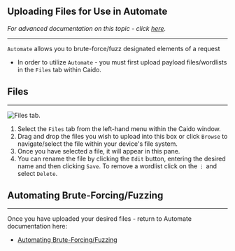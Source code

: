 ## Uploading Files for Use in Automate

_For advanced documentation on this topic - click [here](/reference/features/workspace/files.md)._

---

`Automate` allows you to brute-force/fuzz designated elements of a request

- In order to utilize `Automate` - you must first upload payload files/wordlists in the `Files` tab within Caido.

## Files

---

<img alt="Files tab." src="/_images/upload_wordlist_tab.png" center/>

1. Select the `Files` tab from the left-hand menu within the Caido window.
2. Drag and drop the files you wish to upload into this box or click `Browse` to navigate/select the file within your device's file system.
3. Once you have selected a file, it will appear in this pane.
4. You can rename the file by clicking the `Edit` button, entering the desired name and then clicking `Save`. To remove a wordlist click on the `⋮` and select `Delete`.

## Automating Brute-Forcing/Fuzzing

---

Once you have uploaded your desired files - return to Automate documentation here:

- [Automating Brute-Forcing/Fuzzing](../first_steps_with_caido/automate.md)
